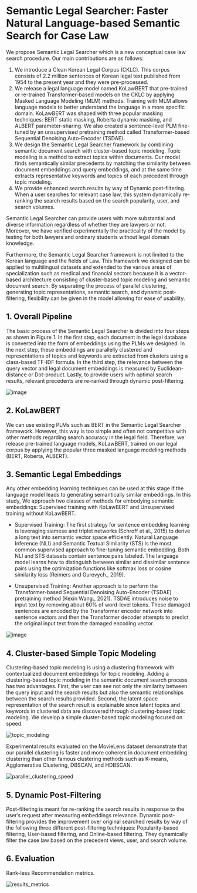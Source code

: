 # Semantic Legal Searcher: Faster Natural Language-based Semantic Search for Case Law

 We propose Semantic Legal Searcher which is a new conceptual case law search procedure. Our main contributions are as follows:
 
 1)	We introduce a Clean Korean Legal Corpus (CKLC). This corpus consists of 2.2 million sentences of Korean legal text published from 1954 to the present year and they were pre-processed.
 2) We release a legal language model named KoLawBERT that pre-trained or re-trained Transformer-based models on the CKLC by applying Masked Language Modeling (MLM) methods. Training with MLM allows language models to better understand the language in a more specific domain. KoLawBERT was shaped with three popular masking techniques: BERT static masking, Roberta dynamic masking, and ALBERT parameter-sharing. We also created a sentence-level PLM fine-tuned by an unsupervised pretraining method called Transformer-based Sequential Denoising Auto-Encoder (TSDAE).
 3) We design the Semantic Legal Searcher framework by combining semantic document search with cluster-based topic modeling. Topic modeling is a method to extract topics within documents. Our model finds semantically similar precedents by matching the similarity between document embeddings and query embeddings, and at the same time extracts representative keywords and topics of each precedent through topic modeling.
 4)	We provide enhanced search results by way of Dynamic post-filtering. When a user searches for relevant case law, this system dynamically re-ranking the search results based on the search popularity, user, and search volumes.

 Semantic Legal Searcher can provide users with more substantial and diverse information regardless of whether they are lawyers or not. Moreover, we have verified experimentally the practicality of the model by testing for both lawyers and ordinary students without legal domain knowledge.
 
 Furthermore, the Semantic Legal Searcher framework is not limited to the Korean language and the fields of Law. This framework we designed can be applied to multilingual datasets and extended to the various areas of specialization such as medical and financial sectors because it is a vector-based architecture consisting of cluster-based topic modeling and semantic document search. By separating the process of parallel clustering, generating topic representations, semantic search, and dynamic post-filtering, flexibility can be given in the model allowing for ease of usability.
 

 ## 1. Overall Pipeline
 
 The basic process of the Semantic Legal Searcher is divided into four steps as shown in Figure 1.  In the first step, each document in the legal database is converted into the form of embeddings using the PLMs we designed. In the next step, these embeddings are parallelly clustered and representations of topics and keywords are extracted from clusters using a class-based TF-IDF formula. In the third step, the relevance between the query vector and legal document embeddings is measured by Euclidean-distance or Dot-product. Lastly, to provide users with optimal search results, relevant precedents are re-ranked through dynamic post-filtering.

![image](https://user-images.githubusercontent.com/105137667/186150572-0d86602e-63e4-48f7-9dba-c299f2805f2e.png)

## 2. KoLawBERT

 We can use existing PLMs such as BERT in the Semantic Legal Searcher framework. However, this way is too simple and often not competitive with other methods regarding search accuracy in the legal field. Therefore, we release pre-trained language models, KoLawBERT, trained on our legal corpus by applying the popular three masked language modeling methods (BERT, Roberta, ALBERT).

## 3. Semantic Legal Embeddings

 Any other embedding learning techniques can be used at this stage if the language model leads to generating semantically similar embeddings. In this study, We approach two classes of methods for embodying semantic embeddings: Supervised training with KoLawBERT and Unsupervised training without KoLawBERT.
 
  - Supervised Training: The first strategy for sentence embedding learning is leveraging siamese and triplet networks (Schroff et al., 2015) to derive a long text into semantic vector space efficiently. Natural Language Inference (NLI) and Semantic Textual Similarity (STS) is the most common supervised approach to fine-tuning semantic embedding. Both NLI and STS datasets contain sentence pairs labeled. The language model learns how to distinguish between similar and dissimilar sentence pairs using the optimization functions like softmax loss or cosine similarity loss (Reimers and Gurevych., 2019).
 
  - Unsupervised Training: Another approach is to perform the Transformer-based Sequential Denoising Auto-Encoder (TSDAE) pretraining method (Kexin Wang., 2021). TSDAE introduces noise to input text by removing about 60% of word-level tokens. These damaged sentences are encoded by the Transformer encoder network into sentence vectors and then the Transformer decoder attempts to predict the original input text from the damaged encoding vector. 

![image](https://user-images.githubusercontent.com/105137667/186151462-b9b9ee81-bb83-431f-b190-86242ce1d9fe.png)


## 4. Cluster-based Simple Topic Modeling

 Clustering-based topic modeling is using a clustering framework with contextualized document embeddings for topic modeling. Adding a clustering-based topic modeling in the semantic document search process has two advantages. First, the user can see not only the similarity between the query input and the search results but also the semantic relationships between the search results provided. Second, the latent space representation of the search result is explainable since latent topics and keywords in clustered data are discovered through clustering-based topic modeling. We develop a simple cluster-based topic modeling focused on speed.
 
 
![topic_modeling](https://user-images.githubusercontent.com/105137667/185838139-d6ed8874-2715-48e1-98ef-1cb8317f7a19.jpg)
 
 
Experimental results evaluated on the MovieLens dataset demonstrate that our parallel clustering is faster and more coherent in document embedding clustering than other famous clustering methods such as K-means, Agglomerative Clustering, DBSCAN, and HDBSCAN.


![parallel_clustering_speed](https://user-images.githubusercontent.com/105137667/172763944-19bf4646-861b-432c-8e71-84dc95bf80a5.jpg)


## 5. Dynamic Post-Filtering
 Post-filtering is meant for re-ranking the search results in response to the user’s request after measuring embeddings relevance. Dynamic post-filtering provides the improvement over original searched results by way of the following three different post-filtering techniques: Popularity-based filtering, User-based filtering, and Online-based filtering. They dynamically filter the case law based on the precedent views, user, and search volume.
 

## 6. Evaluation

Rank-less Recommendation metrics.


![results_metrics](https://user-images.githubusercontent.com/105137667/174745498-ed65fda1-493b-4ae1-80c5-21e0e34db4ef.jpg)
